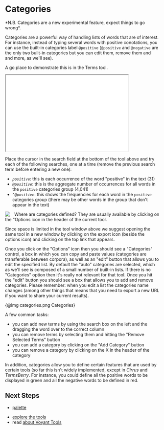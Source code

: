 # Categories

<p class="keyword">*N.B. Categories are a new experimental feature, expect things to go wrong*.</p>

Categories are a powerful way of handling lists of words that are of interest. For instance, instead of typing several words with positive conotations, you can use the built-in categories label `@positive` (`@positive` and `@negative` are the only two built-in categories but you can edit them, remove them and and more, as we'll see).

A go place to demonstrate this is in the Terms tool.

<iframe src="../tool/CorpusTerms/?corpus=austen" style="width: 400px; height: 250px;"></iframe>

Place the cursor in the search field at the bottom of the tool above and try each of the following searches, one at a time (remove the previous search term before entering a new one):

* *`positive`*: this is each occurrence of the word "positive" in the text (31)
* *`@positive`*: this is the aggregate number of occurrences for all words in the `positive` categories group (4,041)
 * *`^@positive`*: this shows the frequencies for each word in the `positive` categories group (there may be other words in the group that don't appear in the text)

<img src="guides/tutorial/cirrus-options.png" style="float: left; max-width: 200px; padding-right: 1em;"> Where are categories defined? They are usually available by clicking on the "Options icon in the header of the current tool.

Since space is limited in the tool window above we suggest opening the same tool in a new window by clicking on the export icon (beside the options icon) and clicking on the top link that appears.

Once you click on the "Options" icon then you should see a "Categories" control, a box in which you can copy and paste values (categories are transferable between corpora), as well as an "edit" button that allows you to edit the specified list. By default the "auto" categories are selected, which as we'll see is composed of a small number of built-in lists. If there is no "Categories" option then it's really not relevant for that tool. Once you hit the "edit" button you should see a box that allows you to add and remove categories. Please remember: when you edit a list the categories name changes (among other things that means that you need to export a new URL if you want to share your current results).

{@img categories.png Categories}

A few common tasks:

* you can add new terms by using the search box on the left and the dragging the word over to the correct column
* you can remove terms by selecting them and hitting the "Remove Selected Terms" button
* you can add a category by clicking on the "Add Category" button
* you can remove a category by clicking on the X in the header of the category

In addition, categories allow you to define certain features that are used by certain tools (so far this isn't widely implemented, except in _Cirrus_ and _TermsBerry_. For instance, you could define all the positive words to be displayed in green and all the negative words to be defined in red.

## Next Steps

- [palette](#!/guide/palette)
* [explore the tools](#!/guide/tools)
* read [about Voyant Tools](#!/guide/about)